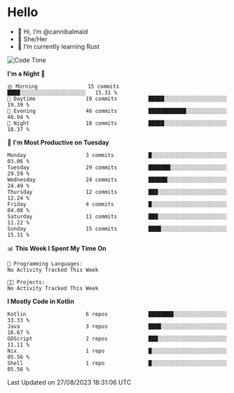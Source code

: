 # Hello
- 👋 Hi, I’m @cannibalmaid
- 👀 She/Her
- 🌱 I’m currently learning Rust

<!--START_SECTION:waka-->
![Code Time](http://img.shields.io/badge/Code%20Time-128%20hrs%207%20mins-blue)

**I'm a Night 🦉** 

```text
🌞 Morning                15 commits          ████░░░░░░░░░░░░░░░░░░░░░   15.31 % 
🌆 Daytime                19 commits          █████░░░░░░░░░░░░░░░░░░░░   19.39 % 
🌃 Evening                46 commits          ████████████░░░░░░░░░░░░░   46.94 % 
🌙 Night                  18 commits          █████░░░░░░░░░░░░░░░░░░░░   18.37 % 
```
📅 **I'm Most Productive on Tuesday** 

```text
Monday                   3 commits           █░░░░░░░░░░░░░░░░░░░░░░░░   03.06 % 
Tuesday                  29 commits          ███████░░░░░░░░░░░░░░░░░░   29.59 % 
Wednesday                24 commits          ██████░░░░░░░░░░░░░░░░░░░   24.49 % 
Thursday                 12 commits          ███░░░░░░░░░░░░░░░░░░░░░░   12.24 % 
Friday                   4 commits           █░░░░░░░░░░░░░░░░░░░░░░░░   04.08 % 
Saturday                 11 commits          ███░░░░░░░░░░░░░░░░░░░░░░   11.22 % 
Sunday                   15 commits          ████░░░░░░░░░░░░░░░░░░░░░   15.31 % 
```


📊 **This Week I Spent My Time On** 

```text
💬 Programming Languages: 
No Activity Tracked This Week

🐱‍💻 Projects: 
No Activity Tracked This Week
```

**I Mostly Code in Kotlin** 

```text
Kotlin                   6 repos             ████████░░░░░░░░░░░░░░░░░   33.33 % 
Java                     3 repos             ████░░░░░░░░░░░░░░░░░░░░░   16.67 % 
GDScript                 2 repos             ███░░░░░░░░░░░░░░░░░░░░░░   11.11 % 
Nix                      1 repo              █░░░░░░░░░░░░░░░░░░░░░░░░   05.56 % 
Shell                    1 repo              █░░░░░░░░░░░░░░░░░░░░░░░░   05.56 % 
```




 Last Updated on 27/08/2023 18:31:06 UTC
<!--END_SECTION:waka-->
